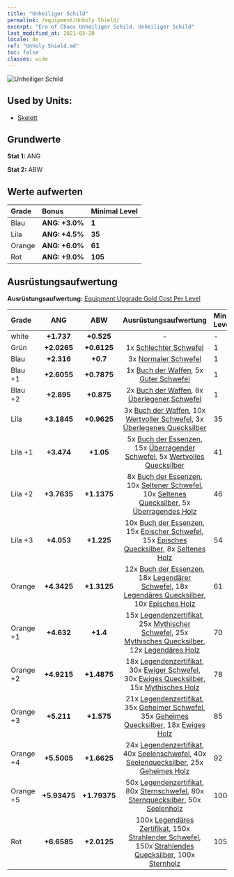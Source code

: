 ```yaml
---
title: "Unheiliger Schild"
permalink: /equipment/Unholy Shield/
excerpt: "Era of Chaos Unheiliger Schild. Unheiliger Schild"
last_modified_at: 2021-03-20
locale: de
ref: "Unholy Shield.md"
toc: false
classes: wide
---
```


  ![Unheiliger Schild](/images/e/e_3013.png)

## Used by Units:

* [Skelett](/de/units/Skeleton/) 


## Grundwerte
 **Stat 1:** ANG

 **Stat 2:** ABW

## Werte aufwerten

  |     Grade    |   Bonus | Minimal Level | 
  |:-------------|:--------|:--------------| 
  | Blau | **ANG: +3.0%** | **1** | 
  | Lila | **ANG: +4.5%** | **35** | 
  | Orange | **ANG: +6.0%** | **61** | 
  | Rot | **ANG: +9.0%** | **105** | 


## Ausrüstungsaufwertung
 **Ausrüstungsaufwertung:** [Equipment Upgrade Gold Cost Per Level](/equipment/EquipmentUpgradeCostPerLevel/) 

  |          Grade      | ANG | ABW | Ausrüstungsaufwertung | Minimal Level |
  |:--------------------|:---------:|:---------:|:----------------:|:--------------|
  | white | **+1.737** | **+0.525** | - | - |
  | Grün | **+2.0265** | **+0.6125** | 1x [Schlechter Schwefel](/de/Items/mat_3/) | 1 |
  | Blau | **+2.316** | **+0.7** | 3x [Normaler Schwefel](/de/Items/mat_9/) | 1 |
  | Blau +1 | **+2.6055** | **+0.7875** | 1x [Buch der Waffen](/de/Items/mat_18/), 5x [Guter Schwefel](/de/Items/mat_15/) | 1 |
  | Blau +2 | **+2.895** | **+0.875** | 2x [Buch der Waffen](/de/Items/mat_25/), 8x [Überlegener Schwefel](/de/Items/mat_22/) | 1 |
  | Lila | **+3.1845** | **+0.9625** | 3x [Buch der Waffen](/de/Items/mat_32/), 10x [Wertvoller Schwefel](/de/Items/mat_29/), 3x [Überlegenes Quecksilber](/de/Items/mat_21/) | 35 |
  | Lila +1 | **+3.474** | **+1.05** | 5x [Buch der Essenzen](/de/Items/mat_39/), 15x [Überragender Schwefel](/de/Items/mat_36/), 5x [Wertvolles Quecksilber](/de/Items/mat_28/) | 41 |
  | Lila +2 | **+3.7635** | **+1.1375** | 8x [Buch der Essenzen](/de/Items/mat_46/), 10x [Seltener Schwefel](/de/Items/mat_43/), 10x [Seltenes Quecksilber](/de/Items/mat_42/), 5x [Überragendes Holz](/de/Items/mat_34/) | 46 |
  | Lila +3 | **+4.053** | **+1.225** | 10x [Buch der Essenzen](/de/Items/mat_53/), 15x [Epischer Schwefel](/de/Items/mat_50/), 15x [Episches Quecksilber](/de/Items/mat_49/), 8x [Seltenes Holz](/de/Items/mat_41/) | 54 |
  | Orange | **+4.3425** | **+1.3125** | 12x [Buch der Essenzen](/de/Items/mat_60/), 18x [Legendärer Schwefel](/de/Items/mat_57/), 18x [Legendäres Quecksilber](/de/Items/mat_56/), 10x [Episches Holz](/de/Items/mat_48/) | 61 |
  | Orange +1 | **+4.632** | **+1.4** | 15x [Legendenzertifikat](/de/Items/mat_67/), 25x [Mythischer Schwefel](/de/Items/mat_64/), 25x [Mythisches Quecksilber](/de/Items/mat_63/), 12x [Legendäres Holz](/de/Items/mat_55/) | 70 |
  | Orange +2 | **+4.9215** | **+1.4875** | 18x [Legendenzertifikat](/de/Items/mat_74/), 30x [Ewiger Schwefel](/de/Items/mat_71/), 30x [Ewiges Quecksilber](/de/Items/mat_70/), 15x [Mythisches Holz](/de/Items/mat_62/) | 78 |
  | Orange +3 | **+5.211** | **+1.575** | 21x [Legendenzertifikat](/de/Items/mat_81/), 35x [Geheimer Schwefel](/de/Items/mat_78/), 35x [Geheimes Quecksilber](/de/Items/mat_77/), 18x [Ewiges Holz](/de/Items/mat_69/) | 85 |
  | Orange +4 | **+5.5005** | **+1.6625** | 24x [Legendenzertifikat](/de/Items/mat_88/), 40x [Seelenschwefel](/de/Items/mat_85/), 40x [Seelenquecksilber](/de/Items/mat_84/), 25x [Geheimes Holz](/de/Items/mat_76/) | 92 |
  | Orange +5 | **+5.93475** | **+1.79375** | 50x [Legendenzertifikat](/de/Items/mat_95/), 80x [Sternschwefel](/de/Items/mat_92/), 80x [Sternquecksilber](/de/Items/mat_91/), 50x [Seelenholz](/de/Items/mat_83/) | 100 |
  | Rot | **+6.6585** | **+2.0125** | 100x [Legendäres Zertifikat](/de/Items/mat_102/), 150x [Strahlender Schwefel](/de/Items/mat_99/), 150x [Strahlendes Quecksilber](/de/Items/mat_98/), 100x [Sternholz](/de/Items/mat_90/) | 105 |

